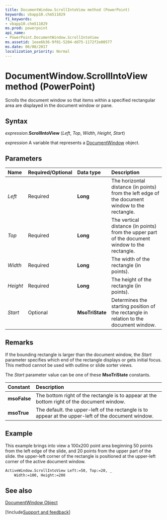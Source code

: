 ```yaml
---
title: DocumentWindow.ScrollIntoView method (PowerPoint)
keywords: vbapp10.chm511029
f1_keywords:
- vbapp10.chm511029
ms.prod: powerpoint
api_name:
- PowerPoint.DocumentWindow.ScrollIntoView
ms.assetid: 1eee6b36-9f01-5204-dd75-1172f2e00577
ms.date: 06/08/2017
localization_priority: Normal
---
```



# DocumentWindow.ScrollIntoView method (PowerPoint)

Scrolls the document window so that items within a specified rectangular area are displayed in the document window or pane.


## Syntax

_expression_.**ScrollIntoView** (_Left_, _Top_, _Width_, _Height_, _Start_)

_expression_ A variable that represents a [DocumentWindow](./PowerPoint.DocumentWindow.md) object.


## Parameters



|Name|Required/Optional|Data type|Description|
|:-----|:-----|:-----|:-----|
| _Left_|Required|**Long**|The horizontal distance (in points) from the left edge of the document window to the rectangle.|
| _Top_|Required|**Long**|The vertical distance (in points) from the upper part of the document window to the rectangle.|
| _Width_|Required|**Long**|The width of the rectangle (in points).|
| _Height_|Required|**Long**|The height of the rectangle (in points).|
| _Start_|Optional|**MsoTriState**|Determines the starting position of the rectangle in relation to the document window.|

## Remarks

If the bounding rectangle is larger than the document window, the  _Start_ parameter specifies which end of the rectangle displays or gets initial focus. This method cannot be used with outline or slide sorter views.

The  _Start_ parameter value can be one of these **MsoTriState** constants.



|Constant|Description|
|:-----|:-----|
|**msoFalse**|The bottom right of the rectangle is to appear at the bottom right of the document window.|
|**msoTrue**|The default. the upper-left of the rectangle is to appear at the upper-left of the document window.|

## Example

This example brings into view a 100x200 point area beginning 50 points from the left edge of the slide, and 20 points from the upper part of the slide. the upper-left corner of the rectangle is positioned at the upper-left corner of the active document window.


```vb
ActiveWindow.ScrollIntoView Left:=50, Top:=20, _
    Width:=100, Height:=200
```


## See also


[DocumentWindow Object](PowerPoint.DocumentWindow.md)

[!include[Support and feedback](~/includes/feedback-boilerplate.md)]